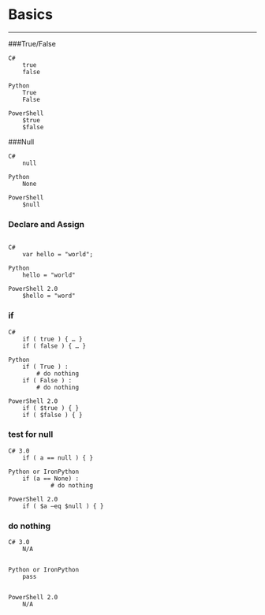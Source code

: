 # Basics				
---

###True/False				


```
C#
    true
    false

Python
    True
    False		

PowerShell
    $true
    $false		

```

###Null				


```
C#
    null		

Python 
    None		

PowerShell
    $null		
```

### Declare and Assign				


```

C#
    var hello = "world";		

Python 
	hello = "world"		

PowerShell 2.0	
	$hello = "word"		
```

### if				

```
C#	
	if ( true ) { … }
	if ( false ) { … }
		
Python 
 	if ( True ) :
    	# do nothing
	if ( False ) :
    	# do nothing		

PowerShell 2.0	
	if ( $true ) { }
	if ( $false ) { }		
```


### test for null				

```
C# 3.0	
	if ( a == null ) { }		

Python or IronPython	
	if (a == None) :
    	    # do nothing		

PowerShell 2.0	
	if ( $a –eq $null ) { }		
```

### do nothing				

```
C# 3.0			
    N/A


Python or IronPython	
    pass		


PowerShell 2.0			
    N/A
```
